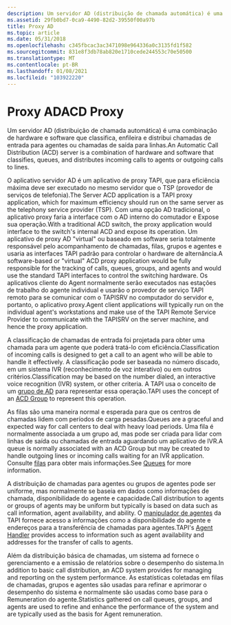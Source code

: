 ```yaml
---
description: Um servidor AD (distribuição de chamada automática) é uma combinação de hardware e software que classifica, enfileira e distribui chamadas de entrada para agentes ou chamadas de saída para linhas.
ms.assetid: 29fb0bd7-0ca9-4490-82d2-39550f00a97b
title: Proxy AD
ms.topic: article
ms.date: 05/31/2018
ms.openlocfilehash: c345fbcac3ac3471098e964336a0c3135fd1f582
ms.sourcegitcommit: 831e8f3db78ab820e1710cede244553c70e50500
ms.translationtype: MT
ms.contentlocale: pt-BR
ms.lasthandoff: 01/08/2021
ms.locfileid: "103922220"
---
```

# <a name="acd-proxy"></a><span data-ttu-id="d5522-103">Proxy AD</span><span class="sxs-lookup"><span data-stu-id="d5522-103">ACD Proxy</span></span>

<span data-ttu-id="d5522-104">Um servidor AD (distribuição de chamada automática) é uma combinação de hardware e software que classifica, enfileira e distribui chamadas de entrada para agentes ou chamadas de saída para linhas.</span><span class="sxs-lookup"><span data-stu-id="d5522-104">An Automatic Call Distribution (ACD) server is a combination of hardware and software that classifies, queues, and distributes incoming calls to agents or outgoing calls to lines.</span></span>

<span data-ttu-id="d5522-105">O aplicativo servidor AD é um aplicativo de proxy TAPI, que para eficiência máxima deve ser executado no mesmo servidor que o TSP (provedor de serviços de telefonia).</span><span class="sxs-lookup"><span data-stu-id="d5522-105">The Server ACD application is a TAPI proxy application, which for maximum efficiency should run on the same server as the telephony service provider (TSP).</span></span> <span data-ttu-id="d5522-106">Com uma opção AD tradicional, o aplicativo proxy faria a interface com o AD interno do comutador e Expose sua operação.</span><span class="sxs-lookup"><span data-stu-id="d5522-106">With a traditional ACD switch, the proxy application would interface to the switch's internal ACD and expose its operation.</span></span> <span data-ttu-id="d5522-107">Um aplicativo de proxy AD "virtual" ou baseado em software seria totalmente responsável pelo acompanhamento de chamadas, filas, grupos e agentes e usaria as interfaces TAPI padrão para controlar o hardware de alternância.</span><span class="sxs-lookup"><span data-stu-id="d5522-107">A software-based or "virtual" ACD proxy application would be fully responsible for the tracking of calls, queues, groups, and agents and would use the standard TAPI interfaces to control the switching hardware.</span></span> <span data-ttu-id="d5522-108">Os aplicativos cliente do Agent normalmente serão executados nas estações de trabalho do agente individual e usarão o provedor de serviço TAPI remoto para se comunicar com o TAPISRV no computador do servidor e, portanto, o aplicativo proxy.</span><span class="sxs-lookup"><span data-stu-id="d5522-108">Agent client applications will typically run on the individual agent's workstations and make use of the TAPI Remote Service Provider to communicate with the TAPISRV on the server machine, and hence the proxy application.</span></span>

<span data-ttu-id="d5522-109">A classificação de chamadas de entrada foi projetada para obter uma chamada para um agente que poderá tratá-lo com eficiência.</span><span class="sxs-lookup"><span data-stu-id="d5522-109">Classification of incoming calls is designed to get a call to an agent who will be able to handle it effectively.</span></span> <span data-ttu-id="d5522-110">A classificação pode ser baseada no número discado, em um sistema IVR (reconhecimento de voz interativo) ou em outros critérios.</span><span class="sxs-lookup"><span data-stu-id="d5522-110">Classification may be based on the number dialed, an interactive voice recognition (IVR) system, or other criteria.</span></span> <span data-ttu-id="d5522-111">A TAPI usa o conceito de um [grupo de AD](about-call-center-controls.md) para representar essa operação.</span><span class="sxs-lookup"><span data-stu-id="d5522-111">TAPI uses the concept of an [ACD Group](about-call-center-controls.md) to represent this operation.</span></span>

<span data-ttu-id="d5522-112">As filas são uma maneira normal e esperada para que os centros de chamadas lidem com períodos de carga pesadas.</span><span class="sxs-lookup"><span data-stu-id="d5522-112">Queues are a graceful and expected way for call centers to deal with heavy load periods.</span></span> <span data-ttu-id="d5522-113">Uma fila é normalmente associada a um grupo ad, mas pode ser criada para lidar com linhas de saída ou chamadas de entrada aguardando um aplicativo de IVR.</span><span class="sxs-lookup"><span data-stu-id="d5522-113">A queue is normally associated with an ACD Group but may be created to handle outgoing lines or incoming calls waiting for an IVR application.</span></span> <span data-ttu-id="d5522-114">Consulte [filas](about-call-center-controls.md) para obter mais informações.</span><span class="sxs-lookup"><span data-stu-id="d5522-114">See [Queues](about-call-center-controls.md) for more information.</span></span>

<span data-ttu-id="d5522-115">A distribuição de chamadas para agentes ou grupos de agentes pode ser uniforme, mas normalmente se baseia em dados como informações de chamada, disponibilidade do agente e capacidade.</span><span class="sxs-lookup"><span data-stu-id="d5522-115">Call distribution to agents or groups of agents may be uniform but typically is based on data such as call information, agent availability, and ability.</span></span> <span data-ttu-id="d5522-116">O [manipulador de agentes](about-call-center-controls.md) da TAPI fornece acesso a informações como a disponibilidade do agente e endereços para a transferência de chamadas para agentes.</span><span class="sxs-lookup"><span data-stu-id="d5522-116">TAPI's [Agent Handler](about-call-center-controls.md) provides access to information such as agent availability and addresses for the transfer of calls to agents.</span></span>

<span data-ttu-id="d5522-117">Além da distribuição básica de chamadas, um sistema ad fornece o gerenciamento e a emissão de relatórios sobre o desempenho do sistema.</span><span class="sxs-lookup"><span data-stu-id="d5522-117">In addition to basic call distribution, an ACD system provides for managing and reporting on the system performance.</span></span> <span data-ttu-id="d5522-118">As estatísticas coletadas em filas de chamadas, grupos e agentes são usadas para refinar e aprimorar o desempenho do sistema e normalmente são usadas como base para o Remuneration do agente.</span><span class="sxs-lookup"><span data-stu-id="d5522-118">Statistics gathered on call queues, groups, and agents are used to refine and enhance the performance of the system and are typically used as the basis for Agent remuneration.</span></span>

 

 



